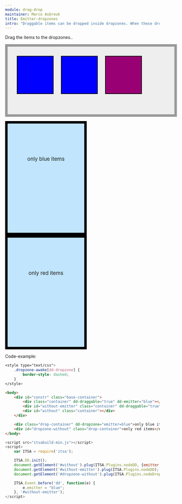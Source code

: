 ```yaml
---
module: drag-drop
maintainer: Marco Asbreuk
title: Emitter-dropzones
intro: "Draggable items can be dropped inside dropzones. When these dronzones are specified with <b>emittername=\"somename\"</b>, then they only accept draggable items with this specified emitterName. The draggable items can be labelled through the attribute <b>dd-emittername=\"somename\"</b> to identify the emitter.<br><br>Both the draggable items as well as dropzones can be setup using javascript as well. This is done with the red-item. The second blue-item gets its emitterName on the fly by subscribing to the dd-start event."
---
```


<style type="text/css">
    .base-container {
        width: 100%;
        height: 180px;
        background-color: #EEE;
        border: solid 8px #999;
        margin-bottom: 1em;
        padding: 20px;
    }
    .container {
        margin: 10px;
        height: 100px;
        width: 100px;
        background-color: #990073;
        border: 2px solid #000;
        display: inline-block;
        *display: inline;
        *zoom: 1;
        color: #FFF;
        text-align: center;
        font-size: 14px;
        line-height: 1.2em;
        padding: 20px 8px 0;
    }
    .drop-container {
        width: 250px;
        height: 250px;
        border: solid 8px #000;
        background-color: #c0e5fd;
        display: inline-block;
        *display: inline;
        *zoom: 1;
        margin-right: 20px;
        text-align: center;
        font-size: 17px;
        padding-top: 105px;
    }
    .container[dd-emitter="blue"] {
        background-color: #00F;
    }
    #without-emitter,
    .container[dd-emitter="blue"] {
        background-color: #00F;
    }
    .container[dd-emitter="red"] {
        background-color: #F00;
    }
    .dropzone-awake[dz-dropzone] {
        border-style: dashed;
    }
</style>

Drag the items to the dropzones..

<div id="constr" class="base-container">
    <div class="container" plugin-dd="true" dd-emitter="blue"></div>
    <div id="without-emitter" class="container" plugin-dd="true"></div>
    <div id="without" class="container"></div>
</div>

<div class="drop-container" plugin-dz="true" dz-dropzone="emitter=blue">only blue items</div>
<div id="dropzone-without" class="drop-container">only red items</div>


<p class="spaced">Code-example:</p>

```css
<style type="text/css">
    .dropzone-awake[dd-dropzone] {
        border-style: dashed;
    }
</style>
```

```html
<body>
    <div id="constr" class="base-container">
        <div class="container" dd-draggable="true" dd-emitter="blue"></div>
        <div id="without-emitter" class="container" dd-draggable="true"></div>
        <div id="without" class="container"></div>
    </div>

    <div class="drop-container" dd-dropzone="emitter=blue">only blue items</div>
    <div id="dropzone-without" class="drop-container">only red items</div>
</body>
```

```js
<script src="itsabuild-min.js"></script>
<script>
    var ITSA = require('itsa');

    ITSA.DD.init();
    document.getElement('#without').plug(ITSA.Plugins.nodeDD, {emitter: 'red'});
    document.getElement('#without-emitter').plug(ITSA.Plugins.nodeDD);
    document.getElement('#dropzone-without').plug(ITSA.Plugins.nodeDropzone, {dropzone: 'true emitter=red'});

    ITSA.Event.before('dd', function(e) {
        e.emitter = "blue";
    }, '#without-emitter');
</script>
```

<script src="../../dist/itsabuild-min.js"></script>
<script>
    var ITSA = require('itsa');

    ITSA.DD.init();
    document.getElement('#without').plug(ITSA.Plugins.DD, {emitter: 'red'});
    document.getElement('#without-emitter').plug(ITSA.Plugins.DD);
    document.getElement('#dropzone-without').plug(ITSA.Plugins.Dropzone, {dropzone: 'true emitter=red'});

    ITSA.Event.before('dd', function(e) {
        e.emitter = "blue";
        console.info('SETTING EMITTER');
    }, '#without-emitter');
</script>
